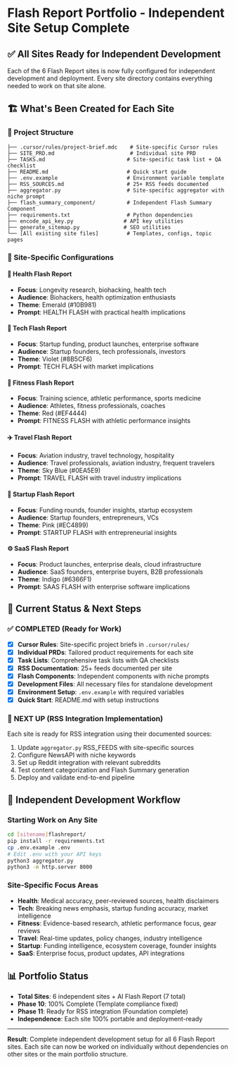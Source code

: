 # Flash Report Portfolio - Independent Site Setup Complete

## ✅ All Sites Ready for Independent Development

Each of the 6 Flash Report sites is now fully configured for independent development and deployment. Every site directory contains everything needed to work on that site alone.

## 🏗️ What's Been Created for Each Site

### 📁 Project Structure
```
├── .cursor/rules/project-brief.mdc    # Site-specific Cursor rules
├── SITE_PRD.md                        # Individual site PRD
├── TASKS.md                          # Site-specific task list + QA checklist
├── README.md                         # Quick start guide
├── .env.example                      # Environment variable template
├── RSS_SOURCES.md                    # 25+ RSS feeds documented
├── aggregator.py                     # Site-specific aggregator with niche prompt
├── flash_summary_component/          # Independent Flash Summary Component
├── requirements.txt                  # Python dependencies
├── encode_api_key.py                # API key utilities
├── generate_sitemap.py              # SEO utilities
└── [All existing site files]         # Templates, configs, topic pages
```

### 🎯 Site-Specific Configurations

#### 🧬 Health Flash Report
- **Focus**: Longevity research, biohacking, health tech
- **Audience**: Biohackers, health optimization enthusiasts
- **Theme**: Emerald (#10B981)
- **Prompt**: HEALTH FLASH with practical health implications

#### 🚀 Tech Flash Report  
- **Focus**: Startup funding, product launches, enterprise software
- **Audience**: Startup founders, tech professionals, investors
- **Theme**: Violet (#8B5CF6)
- **Prompt**: TECH FLASH with market implications

#### 💪 Fitness Flash Report
- **Focus**: Training science, athletic performance, sports medicine
- **Audience**: Athletes, fitness professionals, coaches
- **Theme**: Red (#EF4444)
- **Prompt**: FITNESS FLASH with athletic performance insights

#### ✈️ Travel Flash Report
- **Focus**: Aviation industry, travel technology, hospitality
- **Audience**: Travel professionals, aviation industry, frequent travelers
- **Theme**: Sky Blue (#0EA5E9)
- **Prompt**: TRAVEL FLASH with travel industry implications

#### 🦄 Startup Flash Report
- **Focus**: Funding rounds, founder insights, startup ecosystem
- **Audience**: Startup founders, entrepreneurs, VCs
- **Theme**: Pink (#EC4899)
- **Prompt**: STARTUP FLASH with entrepreneurial insights

#### ⚙️ SaaS Flash Report
- **Focus**: Product launches, enterprise deals, cloud infrastructure
- **Audience**: SaaS founders, enterprise buyers, B2B professionals
- **Theme**: Indigo (#6366F1)
- **Prompt**: SAAS FLASH with enterprise software implications

## 🚧 Current Status & Next Steps

### ✅ **COMPLETED** (Ready for Work)
- [x] **Cursor Rules**: Site-specific project briefs in `.cursor/rules/`
- [x] **Individual PRDs**: Tailored product requirements for each site
- [x] **Task Lists**: Comprehensive task lists with QA checklists
- [x] **RSS Documentation**: 25+ feeds documented per site
- [x] **Flash Components**: Independent components with niche prompts
- [x] **Development Files**: All necessary files for standalone development
- [x] **Environment Setup**: `.env.example` with required variables
- [x] **Quick Start**: README.md with setup instructions

### 🚧 **NEXT UP** (RSS Integration Implementation)
Each site is ready for RSS integration using their documented sources:
1. Update `aggregator.py` RSS_FEEDS with site-specific sources
2. Configure NewsAPI with niche keywords
3. Set up Reddit integration with relevant subreddits
4. Test content categorization and Flash Summary generation
5. Deploy and validate end-to-end pipeline

## 🔧 Independent Development Workflow

### Starting Work on Any Site
```bash
cd [sitename]flashreport/
pip install -r requirements.txt
cp .env.example .env
# Edit .env with your API keys
python3 aggregator.py
python3 -m http.server 8000
```

### Site-Specific Focus Areas
- **Health**: Medical accuracy, peer-reviewed sources, health disclaimers
- **Tech**: Breaking news emphasis, startup funding accuracy, market intelligence
- **Fitness**: Evidence-based research, athletic performance focus, gear reviews
- **Travel**: Real-time updates, policy changes, industry intelligence
- **Startup**: Funding intelligence, ecosystem coverage, founder insights
- **SaaS**: Enterprise focus, product updates, API integrations

## 📊 Portfolio Status
- **Total Sites**: 6 independent sites + AI Flash Report (7 total)
- **Phase 10**: 100% Complete (Template compliance fixed)
- **Phase 11**: Ready for RSS integration (Foundation complete)
- **Independence**: Each site 100% portable and deployment-ready

---

**Result**: Complete independent development setup for all 6 Flash Report sites. Each site can now be worked on individually without dependencies on other sites or the main portfolio structure. 